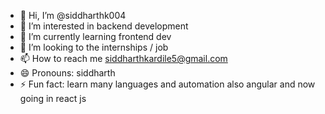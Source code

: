 - 👋 Hi, I’m @siddharthk004
- 👀 I’m interested in backend development
- 🌱 I’m currently learning frontend dev
- 💞️ I’m looking to the internships / job
- 📫 How to reach me siddharthkardile5@gmail.com
- 😄 Pronouns: siddharth
- ⚡ Fun fact: learn many languages and automation also angular and now going in react js

<!---
siddharthk004/siddharthk004 is a ✨ special ✨ repository because its `README.md` (this file) appears on your GitHub profile.
You can click the Preview link to take a look at your changes.
--->
